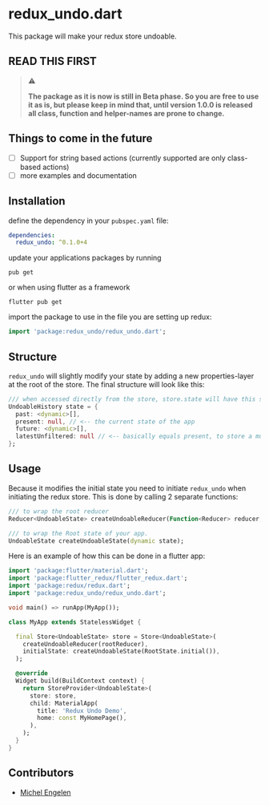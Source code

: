 # redux_undo.dart

This package will make your redux store undoable.

## READ THIS FIRST
> :warning:
> 
> **The package as it is now is still in Beta phase. So you are free to use it as is, but please keep in mind that, until version 1.0.0 is released all class, function and helper-names are prone to change.** 

## Things to come in the future
- [ ] Support for string based actions (currently supported are only class-based actions)
- [ ] more examples and documentation

## Installation

define the dependency in your `pubspec.yaml` file:
```yaml
dependencies:
  redux_undo: ^0.1.0+4
```

update your applications packages by running
```shell
pub get
```

or when using flutter as a framework
```shell
flutter pub get
```

import the package to use in the file you are setting up redux:
```dart
import 'package:redux_undo/redux_undo.dart';
```

## Structure

`redux_undo` will slightly modify your state by adding a new properties-layer at the root of the store. The final structure will look like this:
```dart
/// when accessed directly from the store, store.state will have this structure
UndoableHistory state = {
  past: <dynamic>[],
  present: null, // <-- the current state of the app
  future: <dynamic>[],
  latestUnfiltered: null // <-- basically equals present, to store a mutual state before storing it into past or future 
};
```

## Usage

Because it modifies the initial state you need to initiate `redux_undo` when initiating the redux store.
This is done by calling 2 separate functions:

```dart
/// to wrap the root reducer
Reducer<UndoableState> createUndoableReducer(Function<Reducer> reducer, UndoableConfig config);

/// to wrap the Root state of your app.
UndoableState createUndoableState(dynamic state);
```


Here is an example of how this can be done in a flutter app:
```dart
import 'package:flutter/material.dart';
import 'package:flutter_redux/flutter_redux.dart';
import 'package:redux/redux.dart';
import 'package:redux_undo/redux_undo.dart';

void main() => runApp(MyApp());

class MyApp extends StatelessWidget {

  final Store<UndoableState> store = Store<UndoableState>(
    createUndoableReducer(rootReducer),
    initialState: createUndoableState(RootState.initial()),
  );

  @override
  Widget build(BuildContext context) {
    return StoreProvider<UndoableState>(
      store: store,
      child: MaterialApp(
        title: 'Redux Undo Demo',
        home: const MyHomePage(),
      ),
    );
  }
}
```

## Contributors

  * [Michel Engelen](https://github.com/michelengelen)